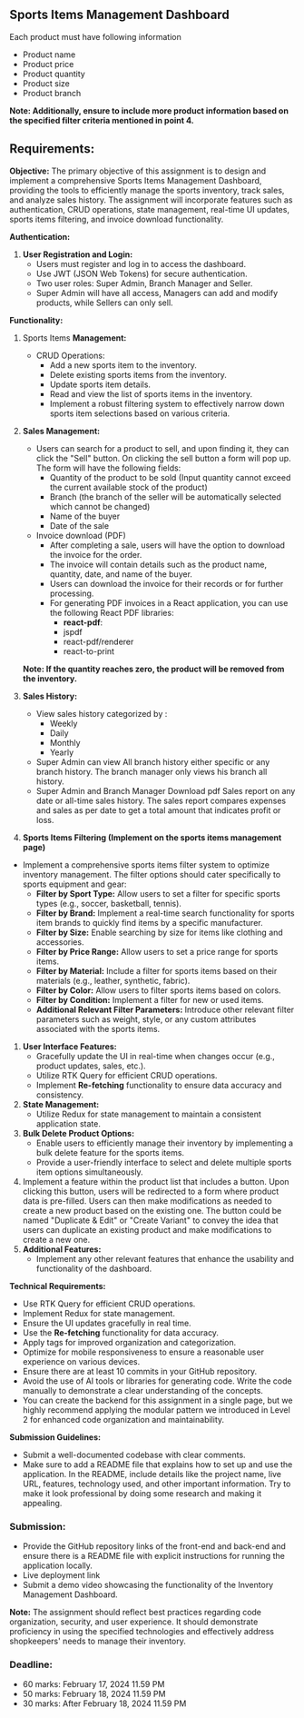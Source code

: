 ## Sports Items **Management Dashboard**

Each product must have following information

- Product name
- Product price
- Product quantity
- Product size
- Product branch

**Note: Additionally, ensure to include more product information based on the specified filter criteria mentioned in point 4.**

## **Requirements:**

**Objective:**
The primary objective of this assignment is to design and implement a comprehensive Sports Items Management Dashboard, providing the tools to efficiently manage the sports inventory, track sales, and analyze sales history. The assignment will incorporate features such as authentication, CRUD operations, state management, real-time UI updates, sports items filtering, and invoice download functionality.

**Authentication:**

1. **User Registration and Login:**
    - Users must register and log in to access the dashboard.
    - Use JWT (JSON Web Tokens) for secure authentication.
    - Two user roles: Super Admin, Branch Manager and Seller.
    - Super Admin will have all access, Managers can add and modify products, while Sellers can only sell.

**Functionality:**

1. Sports Items **Management:**
    - CRUD Operations:
        - Add a new sports item to the inventory.
        - Delete existing sports items from the inventory.
        - Update sports item details.
        - Read and view the list of sports items in the inventory.
        - Implement a robust filtering system to effectively narrow down sports item selections based on various criteria.
2. **Sales Management:**
    - Users can search for a product to sell, and upon finding it, they can click the "Sell" button. On clicking the sell button a form will pop up. The form will have the following fields:
        - Quantity of the product to be sold (Input quantity cannot exceed the current available stock of the product)
        - Branch (the branch of the seller will be automatically selected which cannot be changed)
        - Name of the buyer
        - Date of the sale
    - Invoice download (PDF)
        - After completing a sale, users will have the option to download the invoice for the order.
        - The invoice will contain details such as the product name, quantity, date, and name of the buyer.
        - Users can download the invoice for their records or for further processing.
        - For generating PDF invoices in a React application, you can use the following React PDF libraries:
            - **react-pdf**:
            - jspdf
            - react-pdf/renderer
            - react-to-print
        
    
    **Note: If the quantity reaches zero, the product will be removed from the inventory.**
    
3. **Sales History:**
    - View sales history categorized by :
        - Weekly
        - Daily
        - Monthly
        - Yearly
    - Super Admin can view All branch history either specific or any branch history. The branch manager only views his branch all history.
    - Super Admin and Branch Manager Download pdf Sales report on any date or all-time sales history. The sales report compares expenses and sales as per date to get a total amount that indicates profit or loss.
        
        
4. **Sports Items Filtering (Implement on the sports items management page)**
- Implement a comprehensive sports items filter system to optimize inventory management. The filter options should cater specifically to sports equipment and gear:
    - **Filter by Sport Type:** Allow users to set a filter for specific sports types (e.g., soccer, basketball, tennis).
    - **Filter by Brand:** Implement a real-time search functionality for sports item brands to quickly find items by a specific manufacturer.
    - **Filter by Size:** Enable searching by size for items like clothing and accessories.
    - **Filter by Price Range:** Allow users to set a price range for sports items.
    - **Filter by Material:** Include a filter for sports items based on their materials (e.g., leather, synthetic, fabric).
    - **Filter by Color:** Allow users to filter sports items based on colors.
    - **Filter by Condition:** Implement a filter for new or used items.
    - **Additional Relevant Filter Parameters:** Introduce other relevant filter parameters such as weight, style, or any custom attributes associated with the sports items.
1. **User Interface Features:**
    - Gracefully update the UI in real-time when changes occur (e.g., product updates, sales, etc.).
    - Utilize RTK Query for efficient CRUD operations.
    - Implement **Re-fetching** functionality to ensure data accuracy and consistency.
2. **State Management:**
    - Utilize Redux for state management to maintain a consistent application state.
3. **Bulk Delete Product Options:**
    - Enable users to efficiently manage their inventory by implementing a bulk delete feature for the sports items.
    - Provide a user-friendly interface to select and delete multiple sports item options simultaneously.
4. Implement a feature within the product list that includes a button. Upon clicking this button, users will be redirected to a form where product data is pre-filled. Users can then make modifications as needed to create a new product based on the existing one. The button could be named "Duplicate & Edit" or "Create Variant" to convey the idea that users can duplicate an existing product and make modifications to create a new one.
5. **Additional Features:**
    - Implement any other relevant features that enhance the usability and functionality of the dashboard.

**Technical Requirements:**

- Use RTK Query for efficient CRUD operations.
- Implement Redux for state management.
- Ensure the UI updates gracefully in real time.
- Use the **Re-fetching** functionality for data accuracy.
- Apply tags for improved organization and categorization.
- Optimize for mobile responsiveness to ensure a reasonable user experience on various devices.
- Ensure there are at least 10 commits in your GitHub repository.
- Avoid the use of AI tools or libraries for generating code. Write the code manually to demonstrate a clear understanding of the concepts.
- You can create the backend for this assignment in a single page, but we highly recommend applying the modular pattern we introduced in Level 2 for enhanced code organization and maintainability.

**Submission Guidelines:**

- Submit a well-documented codebase with clear comments.
- Make sure to add a README file that explains how to set up and use the application. In the README, include details like the project name, live URL, features, technology used, and other important information. Try to make it look professional by doing some research and making it appealing.

### **Submission:**

- Provide the GitHub repository links of the front-end and back-end and ensure there is a README file with explicit instructions for running the application locally.
- Live deployment link
- Submit a demo video showcasing the functionality of the Inventory Management Dashboard.

**Note:**
The assignment should reflect best practices regarding code organization, security, and user experience. It should demonstrate proficiency in using the specified technologies and effectively address shopkeepers' needs to manage their inventory.

### **Deadline:**

- 60 marks: February 17, 2024 11.59 PM
- 50 marks: February 18, 2024 11.59 PM
- 30 marks: After February 18, 2024 11.59 PM

